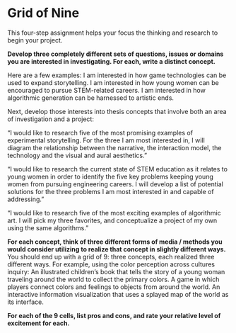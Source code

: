 # Grid of Nine

This four-step assignment helps your focus the thinking and research to begin your project.

**Develop three completely different sets of questions, issues or domains you are interested in investigating. For each, write a distinct concept.**

Here are a few examples:
I am interested in how game technologies can be used to expand storytelling.
I am interested in how young women can be encouraged to pursue STEM-related careers.
I am interested in how algorithmic generation can be harnessed to artistic ends.

Next, develop those interests into thesis concepts that involve both an area of investigation and a project:

“I would like to research five of the most promising examples of experimental storytelling. For the three I am most interested in, I will diagram the relationship between the narrative, the interaction model, the technology and the visual and aural aesthetics.”

“I would like to research the current state of STEM education as it relates to young women in order to identify the five key problems keeping young women from pursuing engineering careers. I will develop a list of potential solutions for the three problems I am most interested in and capable of addressing.”

“I would like to research five of the most exciting examples of algorithmic art. I will pick my three favorites, and conceptualize a project of my own using the same algorithms.”


**For each concept, think of three different forms of media / methods you would consider utilizing to realize that concept in slightly different ways.**  You should end up with a grid of 9: three concepts, each realized three different ways. For example, using  the color perception across cultures inquiry:
An illustrated children’s book that tells the story of a young woman traveling around the world to collect the primary colors.
A game in which players connect colors and feelings  to objects from around the world.
An interactive information visualization that uses a splayed map of the world as its interface.
 

**For each of the 9 cells, list pros and cons, and rate your relative level of excitement for each.**
